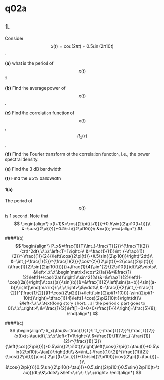 # q02a

## 1.
Consider $$x(t)=\cos{(2\pi{t})}+0.5\sin{(2\pi10t)}$$.

**(a)** what is the period of $$x(t)$$?

**(b)** Find the average power of $$x(t)$$.

**(c)** Find the correlation function of $$x(t)$$, $$R_x(\tau)$$.

**(d)** Find the Fourier transform of the correlation function, i.e., the power spectral density. 

**(e)** Find the 3 dB bandwidth

**(f)** Find the 95% bandwidth

#### 1(a)

The period of $$x(t)$$ is 1 second.
Note that 
$$
    \begin{align*}
    x(t+1)&=\cos{(2\pi{(t+1)})}+0.5\sin{(2\pi10(t+1))}\\
    &=\cos{(2\pi{t})}+0.5\sin{(2\pi10t)}\\
    &=x(t);
    \end{align*}
$$

####1(b)
$$
\begin{align*}
P_x&=\frac{1}{T}\int_{-\frac{T}{2}}^{\frac{T}{2}}{x(t)^2dt},\:\:\:\:\left<T=1\right>\\
&=\frac{1}{(1)}\int_{-\frac{(1)}{2}}^{\frac{(1)}{2}}{\left(\cos{(2\pi{t})}+0.5\sin{(2\pi10t)}\right)^2dt}\\
&=\int_{-\frac{1}{2}}^{\frac{1}{2}}{\cos^{2}{(2\pi{t})}+2(\cos{(2\pi{t})})(\tfrac{1}{2}\sin{(2\pi10{t})})}+\tfrac{1}{4}\sin^{2}{(2\pi10{t})dt}\\&\vdots\\
&\left<\:\:\:\:\begin{matrix}\cos^2{(a)}&=&\frac{1}{2}\left[1+\cos{(2a)}\right]\\\sin^2{(a)}&=&\frac{1}{2}\left[1-\cos{(2a)}\right]\\\cos{(a)}\sin{(b)}&=&\frac{1}{2}\left[\sin{(a+b)}-\sin{(a-b)}\right]\end{matrix}\:\:\:\:\right>\\&\vdots\\
&=\frac{1}{2}\int_{-\frac{1}{2}}^{\frac{1}{2}}{(1-\cos{(2\pi2t)})+\left(\sin{(2\pi(1+10)t)}-\sin{(2\pi(1-10)t)}\right)+\tfrac{1}{4}\left(1-\cos{(2\pi2(10)t)}\right)dt}\\
&\left<\:\:\:\:\text{long story short... all the periodic part goes to 0}\:\:\:\:\right>\\
&=\frac{1}{2}\left[1+0+0+0+\frac{1}{4}\right]=\frac{5}{8};
\end{align*}
$$


####1(c)
$$
\begin{align*}
R_x(\tau)&=\frac{1}{T}\int_{-\frac{T}{2}}^{\frac{T}{2}}{x(t)x(t-\tau)dt},\:\:\:\:\left<T=1\right>\\
&=\frac{1}{(1)}\int_{-\frac{(1)}{2}}^{\frac{(1)}{2}}{\left(\cos{(2\pi{t})}+0.5\sin{(2\pi10t)}\right)\left(\cos{(2\pi{(t+\tau)})}+0.5\sin{(2\pi10(t+\tau))}\right)dt}\\
&=\int_{-\frac{(1)}{2}}^{\frac{(1)}{2}}{\cos{(2\pi{t})}\cos{(2\pi{(t+\tau)})}+0.5\sin{(2\pi10t)}\cos{(2\pi{(t+\tau)})}+}\\
&\cos{(2\pi{t})}0.5\sin{(2\pi10(t+\tau))}+0.5\sin{(2\pi10t)}0.5\sin{(2\pi10(t+\tau))}dt;\\&\vdots\\
&\left<\:\:\:\: \:\:\:\:\right>
\end{align*}
$$